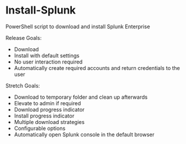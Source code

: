 # Install-Splunk
PowerShell script to download and install Splunk Enterprise 

Release Goals:
* Download 
* Install with default settings
* No user interaction required
* Automatically create required accounts and return credentials to the user


Stretch Goals:
* Download to temporary folder and clean up afterwards
* Elevate to admin if required
* Download progress indicator
* Install progress indicator
* Multiple download strategies
* Configurable options
* Automatically open Splunk console in the default browser
